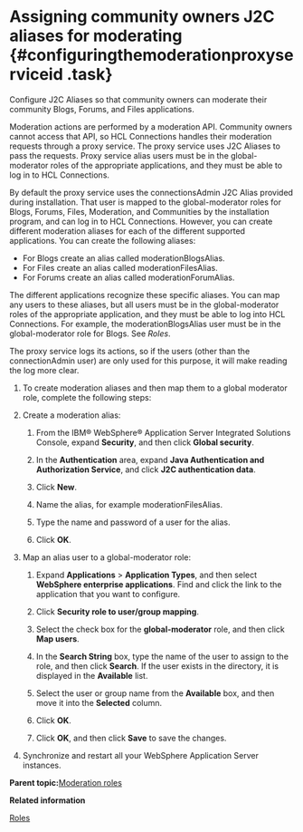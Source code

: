 # Assigning community owners J2C aliases for moderating {#configuringthemoderationproxyserviceid .task}

Configure J2C Aliases so that community owners can moderate their community Blogs, Forums, and Files applications.

Moderation actions are performed by a moderation API. Community owners cannot access that API, so HCL Connections handles their moderation requests through a proxy service. The proxy service uses J2C Aliases to pass the requests. Proxy service alias users must be in the global-moderator roles of the appropriate applications, and they must be able to log in to HCL Connections.

By default the proxy service uses the connectionsAdmin J2C Alias provided during installation. That user is mapped to the global-moderator roles for Blogs, Forums, Files, Moderation, and Communities by the installation program, and can log in to HCL Connections. However, you can create different moderation aliases for each of the different supported applications. You can create the following aliases:

-   For Blogs create an alias called moderationBlogsAlias.
-   For Files create an alias called moderationFilesAlias.
-   For Forums create an alias called moderationForumAlias.

The different applications recognize these specific aliases. You can map any users to these aliases, but all users must be in the global-moderator roles of the appropriate application, and they must be able to log into HCL Connections. For example, the moderationBlogsAlias user must be in the global-moderator role for Blogs. See *Roles*.

The proxy service logs its actions, so if the users \(other than the connectionAdmin user\) are only used for this purpose, it will make reading the log more clear.

1.  To create moderation aliases and then map them to a global moderator role, complete the following steps:
2.  Create a moderation alias:

    1.  From the IBM® WebSphere® Application Server Integrated Solutions Console, expand **Security**, and then click **Global security**.

    2.  In the **Authentication** area, expand **Java Authentication and Authorization Service**, and click **J2C authentication data**.

    3.  Click **New**.

    4.  Name the alias, for example moderationFilesAlias.

    5.  Type the name and password of a user for the alias.

    6.  Click **OK**.

3.  Map an alias user to a global-moderator role:

    1.  Expand **Applications** \> **Application Types**, and then select **WebSphere enterprise applications**. Find and click the link to the application that you want to configure.

    2.  Click **Security role to user/group mapping**.

    3.  Select the check box for the **global-moderator** role, and then click **Map users**.

    4.  In the **Search String** box, type the name of the user to assign to the role, and then click **Search**. If the user exists in the directory, it is displayed in the **Available** list.

    5.  Select the user or group name from the **Available** box, and then move it into the **Selected** column.

    6.  Click **OK**.

    7.  Click **OK**, and then click **Save** to save the changes.

4.  Synchronize and restart all your WebSphere Application Server instances.


**Parent topic:**[Moderation roles](../admin/c_admin_common_moderation_roles.md)

**Related information**  


[Roles](../admin/r_admin_common_user_roles.md)

